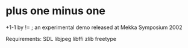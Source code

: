 plus one minus one
==================
 
+1-1 by != ; an experimental demo released at Mekka Symposium 2002

Requirements:
  SDL
  libjpeg
  libffi
  zlib
  freetype
